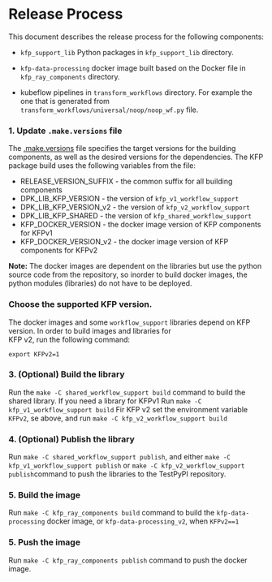 # Release Process

This document describes the release process for the following components:

- `kfp_support_lib` Python packages in `kfp_support_lib` directory.

- `kfp-data-processing` docker image built based on the Docker file in `kfp_ray_components` directory.

- kubeflow pipelines in `transform_workflows` directory. For example the one that is generated from `transform_workflows/universal/noop/noop_wf.py` file.

### 1. Update `.make.versions` file

The [.make.versions](../.make.versions) file specifies the target versions for the building components, as well as the 
desired versions for the dependencies. 
The KFP package build uses the following variables from the file:
- RELEASE_VERSION_SUFFIX - the common suffix for all building components
- DPK_LIB_KFP_VERSION - the version of `kfp_v1_workflow_support`
- DPK_LIB_KFP_VERSION_v2 - the version of `kfp_v2_workflow_support`
- DPK_LIB_KFP_SHARED - the version of `kfp_shared_workflow_support`
- KFP_DOCKER_VERSION - the docker image version of KFP components for KFPv1
- KFP_DOCKER_VERSION_v2 - the docker image version of KFP components for KFPv2

**Note:** The docker images are dependent on the libraries but use the python source code from the repository, so inorder 
to build docker images, the python modules (libraries) do not have to be deployed. 

### Choose the supported KFP version.
The docker images and some `workflow_support` libraries depend on KFP version. In order to build images and libraries for  
KFP v2, run the following command:

```shell
export KFPv2=1
```

### 3. (Optional) Build the library

Run the `make -C shared_workflow_support build` command to build the shared library.
If you need a library for KFPv1
Run `make -C kfp_v1_workflow_support build`
Fir KFP v2 set the environment variable `KFPv2`, se above, and run `make -C kfp_v2_workflow_support build`

### 4. (Optional) Publish the library

Run `make -C shared_workflow_support publish`, and either `make -C kfp_v1_workflow_support publish` or 
`make -C kfp_v2_workflow_support publish`command to push the libraries to the TestPyPI repository.


### 5. Build the image

Run `make -C kfp_ray_components build` command to build the `kfp-data-processing` docker image, or `kfp-data-processing_v2`,
when `KFPv2==1`

### 5. Push the image

Run `make -C kfp_ray_components publish` command to push the docker image.

